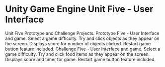 # Unity Game Engine Unit Five - User Interface
Unit Five Prototype and Challenge Projects.
Prototype Five - User Interface and game. Select a game difficulty. Try and click objects as they appear on the screen. Displays score for number of objects clicked. Restart game button feature included.
Challenge Five - User Interface and game. Select a game difficulty. Try and click food items as they appear on the screen. Displays score and timer for game. Restart game button feature included.